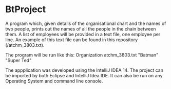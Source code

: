 # BtProject
A program which, given details of the organisational chart and the names of two people, prints out the names of all the
people in the chain between them. A list of employees will be provided in a text file, one employee per line. An example of this text file can be found in this repository (/atchm_3803.txt).
  
The program will be run like this:
Organization atchm_3803.txt "Batman" "Super Ted"

The appplication was developed using the IntelliJ IDEA 14. The project can be imported by both Eclipse and IntelliJ Idea IDE. It can also be run on any Operating System and command line console.
